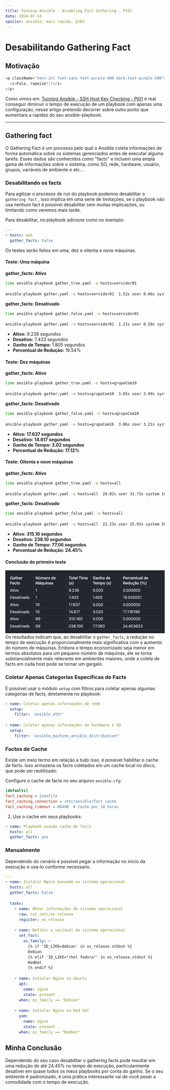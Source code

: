 ```yaml
---
title: Tunning Ansible - Disabling Fact Gathering - Pt02
date: 2024-07-14
spoiler: ansible, mais rapido, pt02
---
```

# Desabilitando Gathering Fact

## Motivação

```js eval
<p className="text-2xl font-sans text-purple-400 dark:text-purple-500">
  <i>Fala, rapeize!!!</i>
</p>
```

Como vimos em: [Tunning Ansible - SSH Host Key Checking - Pt01](https://devopslaboratory.com/tunning-ansible-parte01/ ) é real conseguir diminuir o tempo de execução de um playbook com apenas uma configuração, nesse artigo pretendo  decorrer sobre outro ponto que aumentara a rapidez do seu ansible-playbook.

---
## Gathering fact

O Gathering Fact é um processo pelo qual o Ansible coleta informações de forma automática sobre os sistemas gerenciados antes de executar alguma tarefa. Esses dados são conhecidos como "facts" e incluem uma ampla gama de informações sobre o sistema, como SO, rede, hardware, usuário, grupos, variáveis de ambiente e etc...

### Desabilitando os facts

Para agilizar o processo de run do playbook podemos desabilitar o `gathering fact` , isso implica em uma serie de limitações, se o playbook não usa nenhum fact é possível desabilitar sem muitas implicações, ou limitando como veremos mais tarde.

Para desabilitar, no playbook adicione como no exemplo:

```yaml
---
- hosts: web 
  gather_facts: False
```

Os testes serão feitos em uma, dez e oitenta e nove máquinas. 
#### Teste: Uma máquina

**gather_facts: Ativo**

```bash
time ansible-playbook gather_true.yaml -e hosts=servidor01

ansible-playbook gather.yaml -e hosts=servidor01  1.52s user 0.66s system 23% cpu 9.238 total
```

**gather_facts: Desativado**

```bash
time ansible-playbook gather_false.yaml -e hosts=servidor01

ansible-playbook gather.yaml -e hosts=servidor01  1.21s user 0.59s system 24% cpu 7.433 total
```

- **Ativo:** 9.238 segundos
- **Desativo:** 7.433 segundos
- **Ganho de Tempo:** 1.805 segundos
- **Percentual de Redução:** 19.54%

#### Teste: Dez máquinas

**gather_facts: Ativo**

```bash
time ansible-playbook gather_true.yaml -e hosts=grupoCom10

ansible-playbook gather.yaml -e hosts=grupoCom10  3.65s user 3.99s system 43% cpu 17.637 total
```

**gather_facts: Desativado**

```bash
time ansible-playbook gather_false.yaml -e hosts=grupoCom10

ansible-playbook gather.yaml -e hosts=grupoCom10  3.06s user 3.21s system 42% cpu 14.617 total
```

- **Ativo: 17.637 segundos**
- **Desativo: 14.617 segundos**
- **Ganho de Tempo: 3.02 segundos**
- **Percentual de Redução: 17.12%**

#### Teste: Oitenta e nove máquinas

**gather_facts: Ativo**

```bash
time ansible-playbook gather_true.yaml -e hosts=all

ansible-playbook gather.yaml -e hosts=all  29.02s user 31.73s system 19% cpu 5:15.16 total
```

**gather_facts: Desativado**

```bash
time ansible-playbook gather_false.yaml -e hosts=all

ansible-playbook gather.yaml -e hosts=all  22.23s user 25.91s system 20% cpu 3:58.10 total
```

- **Ativo: 315.16 segundos**
- **Desativo: 238.10 segundos**
- **Ganho de Tempo: 77.06 segundos**
- **Percentual de Redução: 24.45%**

#### Conclusão do primeiro teste 

![alt text](img01.png)
Os resultados indicam que, ao desabilitar o `gather_facts`, a redução no tempo de execução é proporcionalmente mais significativa com o aumento do número de máquinas. Embora o tempo economizado seja menor em termos absolutos para um pequeno número de máquinas, ele se torna substancialmente mais relevante em ambientes maiores, onde a coleta de facts em cada host pode se tornar um gargalo.
### Coletar Apenas Categorias Específicas de Facts

É possível usar o módulo `setup` com filtros para coletar apenas algumas categorias de facts, diretamente no playbook:

```yaml
- name: Coletar apenas informações de rede
  setup:
    filter: 'ansible_eth*'

- name: Coletar apenas informações de hardware e SO
  setup:
    filter: 'ansible_machine,ansible_distribution*'
```

### Factos de Cache

Existe um meio termo em relação a tudo isso, é possível habilitar o cache de facts. Isso armazena os facts coletados em um cache local no disco, que pode ser reutilizado:

Configure o cache de facts no seu arquivo `ansible.cfg`:

```ini
[defaults]
fact_caching = jsonfile
fact_caching_connection = /etc/ansible/fact_cache
fact_caching_timeout = 86400  # Cache por 24 horas
```

2. Use o cache em seus playbooks:

```yaml
- name: Playbook usando cache de facts
  hosts: all
  gather_facts: yes
```

### Manualmente

Dependendo do cenário é possível pegar a informação no inicio da execução e usa-lo conforme necessario. 

```yaml
---
- name: Instalar Nginx baseado no sistema operacional
  hosts: all
  gather_facts: False

  tasks:
    - name: Obter informações do sistema operacional
      raw: cat /etc/os-release
      register: os_release

    - name: Definir a variável do sistema operacional
      set_fact:
        os_family: >
          {% if 'ID_LIKE=debian' in os_release.stdout %}
          Debian
          {% elif 'ID_LIKE="rhel fedora"' in os_release.stdout %}
          RedHat
          {% endif %}

    - name: Instalar Nginx no Ubuntu
      apt:
        name: nginx
        state: present
      when: os_family == "Debian"

    - name: Instalar Nginx no Red Hat
      yum:
        name: nginx
        state: present
      when: os_family == "RedHat"

```

## Minha Conclusão

Dependendo do seu caso desabilitar o gathering facts pode resultar em uma redução de até 24.45% no tempo de execução, particularmente desativei em quase todos os meus playbooks por conta do ganho. Se o seu ambiente é padronizado, é uma prática interessante vai de você pesar a comodidade com o tempo de execução.
